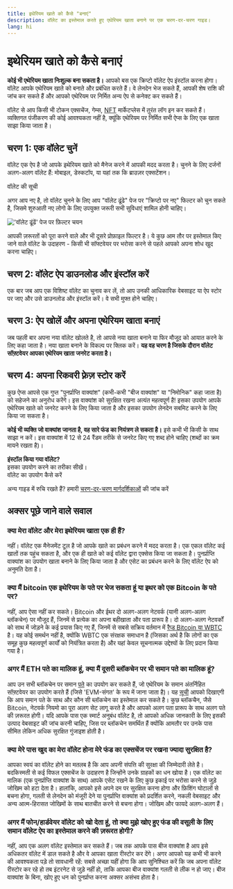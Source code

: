 ```yaml
---
title: इथेरियम खाते को कैसे "बनाएं"
description: वॉलेट का इस्तेमाल करते हुए एथेरियम खाता बनाने पर एक चरण-दर-चरण गाइड।
lang: hi
---
```


# इथेरियम खाते को कैसे बनाएं

**कोई भी एथेरियम खाता निःशुल्क बना सकता है।** आपको बस एक क्रिप्टो वॉलेट ऐप इंस्टॉल करना होगा। वॉलेट आपके एथेरियम खाते को बनाते और प्रबंधित करते हैं। वे लेनदेन भेज सकते हैं, आपकी शेष राशि की जांच कर सकते हैं और आपको एथेरियम पर निर्मित अन्य ऐप से कनेक्ट कर सकते हैं।

वॉलेट से आप किसी भी टोकन एक्सचेंज, गेम्स, [NFT](/glossary/#nft) मार्केटप्लेस में तुरंत लॉग इन कर सकते हैं। व्यक्तिगत पंजीकरण की कोई आवश्यकता नहीं है, क्यूंकि एथेरियम पर निर्मित सभी ऐप्स के लिए एक खाता साझा किया जाता है।

## चरण 1: एक वॉलेट चुनें

वॉलेट एक ऐप है जो आपके इथेरियम खाते को मैनेज करने में आपकी मदद करता है। चुनने के लिए दर्जनों अलग-अलग वॉलेट हैं: मोबाइल, डेस्कटॉप, या यहां तक कि ब्राउज़र एक्सटेंशन।


<ButtonLink href="/wallets/find-wallet/">
  वॉलेट की सूची
</ButtonLink>

अगर आप नए है, तो वॉलेट चुनने के लिए आप "वॉलेट ढूंढे" पेज पर "क्रिप्टो पर नए" फिल्टर को चुन सकते है, जिसमे शुरुआती नए लोगो के लिए उपयुक्त जरूरी सभी सुविधाएं शामिल होनी चाहिए।

!['वॉलेट ढूंढें' पेज पर फ़िल्टर चयन](./wallet-box.png)

आपकी ज़रूरतों को पूरा करने वाले और भी दूसरे प्रोफ़ाइल फिल्टर है। ये कुछ आम तौर पर इस्तेमाल किए जाने वाले वॉलेट के उदाहरण - किसी भी सॉफ्टवेयर पर भरोसा करने से पहले आपको अपना शोध खुद करना चाहिए।

## चरण 2: वॉलेट ऐप डाउनलोड और इंस्टॉल करें

एक बार जब आप एक विशिष्ट वॉलेट का चुनाव कर लें, तो आप उनकी आधिकारिक वेबसाइट या ऐप स्टोर पर जाए और उसे डाउनलोड और इंस्टॉल करें। वे सभी मुफ्त होने चाहिए।

## चरण 3: ऐप खोलें और अपना एथेरियम खाता बनाएं

जब पहली बार अपना नया वॉलेट खोलते है, तो आपसे नया खाता बनाने या फिर मौजूद को आयात करने के लिए कहा जाता है। नया खाता बनाने के विकल्प पर क्लिक करें। **यह वह चरण है जिसके दौरान वॉलेट सॉफ़्टवेयर आपका एथेरियम खाता जनरेट करता है।**

## चरण 4: अपना रिकवरी फ़्रेज़ स्टोर करें

कुछ ऐप्स आपसे एक गुप्त "पुनर्प्राप्ति वाक्यांश" (कभी-कभी "बीज वाक्यांश" या "निमोनिक" कहा जाता है) को सहेजने का अनुरोध करेंगे। इस वाक्यांश को सुरक्षित रखना अत्यंत महत्वपूर्ण है! इसका उपयोग आपके एथेरियम खाते को जनरेट करने के लिए किया जाता है और इसका उपयोग लेनदेन सबमिट करने के लिए किया जा सकता है।

**कोई भी व्यक्ति जो वाक्यांश जानता है, वह सारे फंड का नियंत्रण ले सकता है।** इसे कभी भी किसी के साथ साझा न करें। इस वाक्यांश में 12 से 24 रैंडम तरीके से जनरेट किए गए शब्द होने चाहिए (शब्दों का क्रम मायने रखता है)।

<div>
<InfoBanner shouldSpaceBetween emoji=":eyes:">
  <div><b>इंस्टॉल किया गया वॉलेट?</b><br/>इसका उपयोग करने का तरीका सीखें।</div>
  <ButtonLink href="/guides/how-to-use-a-wallet">
    वॉलेट का उपयोग कैसे करें
  </ButtonLink>
</InfoBanner>
</div>

अन्य गाइड में रुचि रखते हैं? हमारी [चरण-दर-चरण मार्गदर्शिकाओं](/guides/) की जांच करें

## अक्सर पूछे जाने वाले सवाल

### क्या मेरा वॉलेट और मेरा इथेरियम खाता एक ही हैं?

नहीं। वॉलेट एक मैनेजमेंट टूल है जो आपके खाते का प्रबंधन करने में मदद करता है। एक एकल वॉलेट कई खातों तक पहुंच सकता है, और एक ही खाते को कई वॉलेट द्वारा एक्सेस किया जा सकता है। पुनर्प्राप्ति वाक्यांश का उपयोग खाता बनाने के लिए किया जाता है और एसेट का प्रबंधन करने के लिए वॉलेट ऐप को अनुमति देता है।

### क्या मैं bitcoin एक इथेरियम के पते पर भेज सकता हूं या इथर को एक Bitcoin के पते पर?

नहीं, आप ऐसा नहीं कर सकते। Bitcoin और ईथर दो अलग-अलग नेटवर्क (यानी अलग-अलग ब्लॉकचेन) पर मौजूद हैं, जिनमें से प्रत्येक का अपना बहीखाता और पता प्रारूप है। दो अलग-अलग नेटवर्कों को साथ में जोड़ने के कई प्रयास किए गए हैं, जिनमें से सबसे सक्रिय वर्तमान में [रैप्ड Bitcoin या WBTC ](https://www.bitcoin.com/get-started/what-is-wbtc/) है। यह कोई समर्थन नहीं है, क्योंकि WBTC एक संरक्षक समाधान है (जिसका अर्थ है कि लोगों का एक समूह कुछ महत्वपूर्ण कार्यों को नियंत्रित करता है) और यहां केवल सूचनात्मक उद्देश्यों के लिए प्रदान किया गया है।

### अगर मैं ETH पते का मालिक हूं, क्या मैं दूसरी ब्लॉकचेन पर भी समान पते का मालिक हूं?

आप उन सभी ब्लॉकचेन पर समान [पते](/glossary/#address) का उपयोग कर सकते हैं, जो एथेरियम के समान अंतर्निहित सॉफ़्टवेयर का उपयोग करते हैं (जिसे 'EVM-संगत' के रूप में जाना जाता है)। यह [सूची](https://chainlist.org/) आपको दिखाएगी कि आप समान पते के साथ और कौन सी ब्लॉकचेन का इस्तेमाल कर सकते है। कुछ ब्लॉकचैन, जैसे Bitcoin, नेटवर्क नियमो का पूरा अलग सेट लागू करते है और आपको अलग पता प्रारूप के साथ अलग पते की ज़रूरत होगी। यदि आपके पास एक स्मार्ट अनुबंध वॉलेट है, तो आपको अधिक जानकारी के लिए इसकी उत्पाद वेबसाइट की जांच करनी चाहिए, जिस पर ब्लॉकचेन समर्थित हैं क्योंकि आमतौर पर उनके पास सीमित लेकिन अधिक सुरक्षित गुंजाइश होती है।

### क्या मेरे पास खुद का मेरा वॉलेट होना मेरे फंड का एक्सचेंज पर रखना ज्यादा सुरक्षित है?

आपका स्वयं का वॉलेट होने का मतलब है कि आप अपनी संपत्ति की सुरक्षा की जिम्मेदारी लेते है। बदकिस्मती से कई विफल एक्सचेंज के उदाहरण है जिन्होंने उनके ग्राहकों का धन खोया है। एक वॉलेट का मालिक (एक पुनर्प्राप्ति वाक्यांश के साथ) आपके एसेट रखने के लिए कुछ इकाई पर भरोसा करने से जुड़े जोखिम को हटा देता है। हालांकि, आपको इसे अपने दम पर सुरक्षित करना होगा और फ़िशिंग घोटालों से बचना होगा, गलती से लेनदेन को मंजूरी देने या पुनर्प्राप्ति वाक्यांश को प्रदर्शित करने, नकली वेबसाइट और अन्य आत्म-हिरासत जोखिमों के साथ बातचीत करने से बचना होगा। जोखिम और फायदे अलग-अलग हैं।

### अगर मैं फोन/हार्डवेयर वॉलेट को खो देता हूं, तो क्या मुझे खोए हुए फंड की वसूली के लिए समान वॉलेट ऐप का इस्तेमाल करने की ज़रूरत होगी?

नहीं, आप एक अलग वॉलेट इस्तेमाल कर सकते हैं। जब तक आपके पास बीज वाक्यांश है आप इसे अधिकतर वॉलेट में डाल सकते है और वे आपका खाता रीस्टोर कर देंगे। अगर आपको यह कभी भी करने की आवश्यकता पड़े तो सावधानी रहें: सबसे अच्छा यहीं होगा कि आप सुनिश्चित करें कि जब अपना वॉलेट रीस्टोर कर रहे हो तब इंटरनेट से जुड़े नहीं हो, ताकि आपका बीज वाक्यांश गलती से लीक न हो जाए। बीज वाक्यांश के बिना, खोए हुए धन को पुनर्प्राप्त करना अक्सर असंभव होता है।
